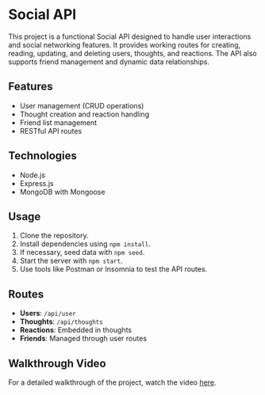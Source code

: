 # Social API

This project is a functional Social API designed to handle user interactions and social networking features. It provides working routes for creating, reading, updating, and deleting users, thoughts, and reactions. The API also supports friend management and dynamic data relationships.

## Features
- User management (CRUD operations)
- Thought creation and reaction handling
- Friend list management
- RESTful API routes

## Technologies
- Node.js
- Express.js
- MongoDB with Mongoose

## Usage
1. Clone the repository.
2. Install dependencies using `npm install`.
3. If necessary, seed data with `npm seed`.
4. Start the server with `npm start`.
5. Use tools like Postman or Insomnia to test the API routes.

## Routes
- **Users**: `/api/user`
- **Thoughts**: `/api/thoughts`
- **Reactions**: Embedded in thoughts
- **Friends**: Managed through user routes

## Walkthrough Video

For a detailed walkthrough of the project, watch the video [here](https://drive.google.com/file/d/1FgtfwQc7QrSFm5_aUHUzwgSy3lozkny2/view?usp=sharing).